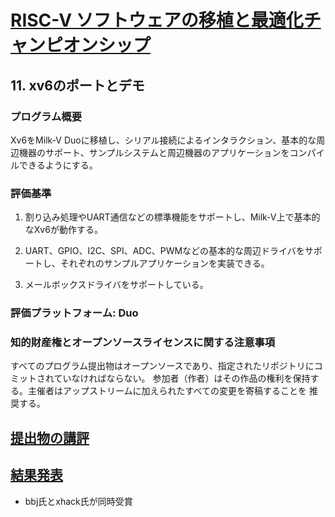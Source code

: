 # [RISC-V ソフトウェアの移植と最適化チャンピオンシップ](https://en.sophgo.com/competition/introduction.html?id=18&activeTab=rule-box)

## 11. xv6のポートとデモ

### プログラム概要

Xv6をMilk-V Duoに移植し、シリアル接続によるインタラクション、基本的な周辺機器のサポート、サンプルシステムと周辺機器のアプリケーションをコンパイルできるようにする。

### 評価基準

1. 割り込み処理やUART通信などの標準機能をサポートし、Milk-V上で基本的なXv6が動作する。

2. UART、GPIO、I2C、SPI、ADC、PWMなどの基本的な周辺ドライバをサポートし、それぞれのサンプルアプリケーションを実装できる。

3. メールボックスドライバをサポートしている。

### 評価プラットフォーム: Duo

### 知的財産権とオープンソースライセンスに関する注意事項

すべてのプログラム提出物はオープンソースであり、指定されたリポジトリにコミットされていなければならない。
参加者（作者）はその作品の権利を保持する。主催者はアップストリームに加えられたすべての変更を寄稿することを
推奨する。

## [提出物の講評](https://github.com/rv2036/rvspoc/tree/archive-rvspoc-2023/Results/Verifications/P2308)

## [結果発表](https://rvspoc.org/2023/05/)

- bbj氏とxhack氏が同時受賞
